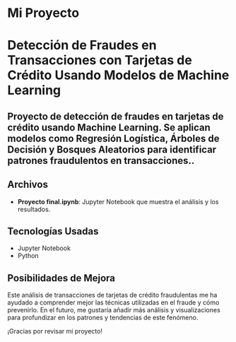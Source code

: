 # Mi Proyecto
# Detección de Fraudes en Transacciones con Tarjetas de Crédito Usando Modelos de Machine Learning

## Proyecto de detección de fraudes en tarjetas de crédito usando Machine Learning. Se aplican modelos como Regresión Logística, Árboles de Decisión y Bosques Aleatorios para identificar patrones fraudulentos en transacciones..

## Archivos

- **Proyecto final.ipynb**: Jupyter Notebook que muestra el análisis y los resultados.

## Tecnologías Usadas

- Jupyter Notebook
- Python

## Posibilidades de Mejora

Este análisis de transacciones de tarjetas de crédito fraudulentas me ha ayudado a comprender mejor las técnicas utilizadas en el fraude y cómo prevenirlo. En el futuro, me gustaría añadir más análisis y visualizaciones para profundizar en los patrones y tendencias de este fenómeno.

¡Gracias por revisar mi proyecto!
